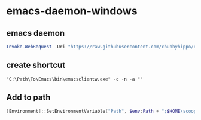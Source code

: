 # emacs-daemon-windows
## emacs daemon
```powershell
Invoke-WebRequest -Uri "https://raw.githubusercontent.com/chubbyhippo/emacs-daemon-windows/refs/heads/main/start-emacs-daemon.bat" -OutFile "$Home\AppData\Roaming\Microsoft\Windows\Start Menu\Programs\Startup\start-emacs-daemon.bat"
```
## create shortcut
```
"C:\Path\To\Emacs\bin\emacsclientw.exe" -c -n -a ""
```
## Add to path
```powershell
[Environment]::SetEnvironmentVariable("Path", $env:Path + ";$HOME\scoop\apps\msys2\current\mingw64\bin", [EnvironmentVariableTarget]::User)
```

